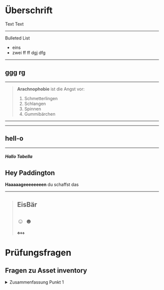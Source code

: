 # Überschrift

Text Text

---

Bulleted List
* eins
* zwei
ff
ff
dgj
dfg

---
ggg
rg
---
---
>**Arachnophobie** ist die Angst vor:
>1. Schmetterlingen
>2. Schlangen
>3. Spinnen
>4. Gummibärchen
---
---
hell-o
---
---
###### **Hallo Tabella**


**Hey Paddington**
---
**Haaaaageeeeeeeen** du schaffst das
***
>**Eis**Bär
>---
>☺
>☻
>---
>♣♦♠
# Prüfungsfragen

## Fragen zu Asset inventory
<p>
<details>
<summary> Zusammenfassung Punkt 1
</summary>
<p>
Hier kommt der ausfühliche Punkt
<p>
</details>
